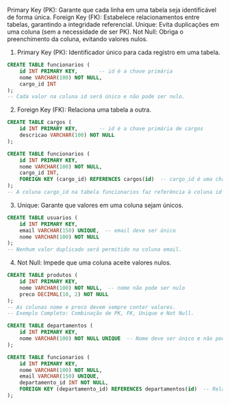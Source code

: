 Primary Key (PK): Garante que cada linha em uma tabela seja identificável de forma única.
Foreign Key (FK): Estabelece relacionamentos entre tabelas, garantindo a integridade referencial.
Unique: Evita duplicações em uma coluna (sem a necessidade de ser PK).
Not Null: Obriga o preenchimento da coluna, evitando valores nulos.

1. Primary Key (PK): Identificador único para cada registro em uma tabela.
````sql
CREATE TABLE funcionarios (
    id INT PRIMARY KEY,       -- id é a chave primária
    nome VARCHAR(100) NOT NULL,
    cargo_id INT
);
-- Cada valor na coluna id será único e não pode ser nulo.
````
2. Foreign Key (FK): Relaciona uma tabela a outra.
````sql
CREATE TABLE cargos (
    id INT PRIMARY KEY,       -- id é a chave primária de cargos
    descricao VARCHAR(100) NOT NULL
);

CREATE TABLE funcionarios (
    id INT PRIMARY KEY,
    nome VARCHAR(100) NOT NULL,
    cargo_id INT,
    FOREIGN KEY (cargo_id) REFERENCES cargos(id)  -- cargo_id é uma chave estrangeira
);
-- A coluna cargo_id na tabela funcionarios faz referência à coluna id da tabela cargos.
````
3. Unique: Garante que valores em uma coluna sejam únicos.
````sql
CREATE TABLE usuarios (
    id INT PRIMARY KEY,
    email VARCHAR(150) UNIQUE,  -- email deve ser único
    nome VARCHAR(100) NOT NULL
);
-- Nenhum valor duplicado será permitido na coluna email.
````
4. Not Null: Impede que uma coluna aceite valores nulos.
````sql
CREATE TABLE produtos (
    id INT PRIMARY KEY,
    nome VARCHAR(100) NOT NULL,  -- nome não pode ser nulo
    preco DECIMAL(10, 2) NOT NULL
);
-- As colunas nome e preco devem sempre conter valores.
-- Exemplo Completo: Combinação de PK, FK, Unique e Not Null.

CREATE TABLE departamentos (
    id INT PRIMARY KEY,
    nome VARCHAR(100) NOT NULL UNIQUE  -- Nome deve ser único e não pode ser nulo
);

CREATE TABLE funcionarios (
    id INT PRIMARY KEY,
    nome VARCHAR(100) NOT NULL,
    email VARCHAR(150) UNIQUE,
    departamento_id INT NOT NULL,
    FOREIGN KEY (departamento_id) REFERENCES departamentos(id)  -- Relaciona com departamentos
);
````
